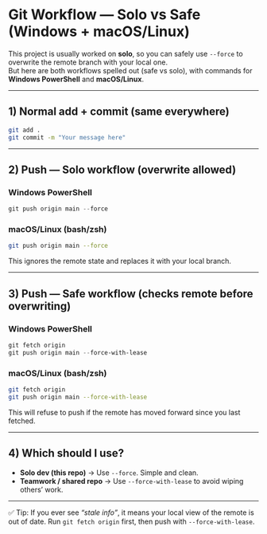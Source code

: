 # Git Workflow — Solo vs Safe (Windows + macOS/Linux)

This project is usually worked on **solo**, so you can safely use `--force` to overwrite
the remote branch with your local one.  
But here are both workflows spelled out (safe vs solo), with commands for **Windows PowerShell** and **macOS/Linux**.

---

## 1) Normal add + commit (same everywhere)
```bash
git add .
git commit -m "Your message here"
```

---

## 2) Push — Solo workflow (overwrite allowed)

### Windows PowerShell
```powershell
git push origin main --force
```

### macOS/Linux (bash/zsh)
```bash
git push origin main --force
```

This ignores the remote state and replaces it with your local branch.

---

## 3) Push — Safe workflow (checks remote before overwriting)

### Windows PowerShell
```powershell
git fetch origin
git push origin main --force-with-lease
```

### macOS/Linux (bash/zsh)
```bash
git fetch origin
git push origin main --force-with-lease
```

This will refuse to push if the remote has moved forward since you last fetched.

---

## 4) Which should I use?

- **Solo dev (this repo)** → Use `--force`. Simple and clean.  
- **Teamwork / shared repo** → Use `--force-with-lease` to avoid wiping others’ work.

---

✅ Tip: If you ever see *“stale info”*, it means your local view of the remote is out of date. Run `git fetch origin` first, then push with `--force-with-lease`.